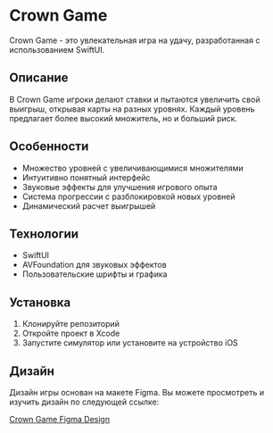# Crown Game

Crown Game - это увлекательная игра на удачу, разработанная с использованием SwiftUI.

## Описание

В Crown Game игроки делают ставки и пытаются увеличить свой выигрыш, открывая карты на разных уровнях. Каждый уровень предлагает более высокий множитель, но и больший риск.

## Особенности

- Множество уровней с увеличивающимися множителями
- Интуитивно понятный интерфейс
- Звуковые эффекты для улучшения игрового опыта
- Система прогрессии с разблокировкой новых уровней
- Динамический расчет выигрышей

## Технологии

- SwiftUI
- AVFoundation для звуковых эффектов
- Пользовательские шрифты и графика

## Установка

1. Клонируйте репозиторий
2. Откройте проект в Xcode
3. Запустите симулятор или установите на устройство iOS


## Дизайн

Дизайн игры основан на макете Figma. Вы можете просмотреть и изучить дизайн по следующей ссылке:

[Crown Game Figma Design](https://www.figma.com/design/DlfocMj6ZrBTfG0Ed08o3G/Test-task-(Copy)?node-id=57-869&t=RTs15w67JHv8JfyX-0)
